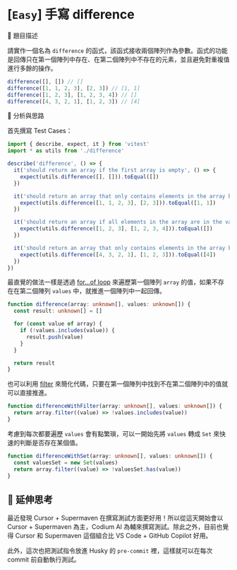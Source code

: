 # [`Easy`] 手寫 difference

🔸 題目描述

請實作一個名為 `difference` 的函式，該函式接收兩個陣列作為參數。函式的功能是回傳只在第一個陣列中存在、在第二個陣列中不存在的元素，並且避免對重複值進行多餘的操作。

```javascript
difference([], []) // []
difference([1, 1, 2, 3], [2, 3]) // [1, 1]
difference([1, 2, 3], [1, 2, 3, 4]) // []
difference([4, 3, 2, 1], [1, 2, 3]) // [4]
```

💭 分析與思路

首先撰寫 Test Cases：

```javascript
import { describe, expect, it } from 'vitest'
import * as utils from './difference'

describe('difference', () => {
  it('should return an array if the first array is empty', () => {
    expect(utils.difference([], [])).toEqual([])
  })

  it('should return an array that only contains elements in the array but not in the values', () => {
    expect(utils.difference([1, 1, 2, 3], [2, 3])).toEqual([1, 1])
  })

  it('should return an array if all elements in the array are in the values', () => {
    expect(utils.difference([1, 2, 3], [1, 2, 3, 4])).toEqual([])
  })

  it('should return an array that only contains elements in the array but not in the values', () => {
    expect(utils.difference([4, 3, 2, 1], [1, 2, 3])).toEqual([4])
  })
})
```

最直覺的做法一樣是透過 [for...of loop](https://developer.mozilla.org/en-US/docs/Web/JavaScript/Reference/Statements/for...of) 來遍歷第一個陣列 `array` 的值，如果不存在在第二個陣列 `values` 中，就推進一個陣列中一起回傳。

```typescript
function difference(array: unknown[], values: unknown[]) {
  const result: unknown[] = []

  for (const value of array) {
    if (!values.includes(value)) {
      result.push(value)
    }
  }

  return result
}
```

也可以利用 [filter](https://developer.mozilla.org/en-US/docs/Web/JavaScript/Reference/Global_Objects/Array/filter) 來簡化代碼，只要在第一個陣列中找到不在第二個陣列中的值就可以直接推進。

```typescript
function differenceWithFilter(array: unknown[], values: unknown[]) {
  return array.filter((value) => !values.includes(value))
}
```

考慮到每次都要遍歷 `values` 會有點繁瑣，可以一開始先將 `values` 轉成 `Set` 來快速的判斷是否存在某個值。

```typescript
function differenceWithSet(array: unknown[], values: unknown[]) {
  const valuesSet = new Set(values)
  return array.filter((value) => !valuesSet.has(value))
}
```

## 💫 延伸思考

最近發現 Cursor + Supermaven 在撰寫測試方面更好用！所以從這天開始會以 Cursor + Supermaven 為主，Codium AI 為輔來撰寫測試。除此之外，目前也覺得 Cursor 和 Supermaven 這個組合比 VS Code + GitHub Copilot 好用。

此外，這次也把測試指令放進 Husky 的 `pre-commit` 裡，這樣就可以在每次 commit 前自動執行測試。
